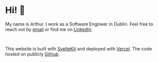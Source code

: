 # Hi! 👋

My name is Arthur. I work as a Software Engineer in Dublin. Feel free to reach out by [email](mailto:arthur.alglave@gmail.com) or find me on [LinkedIn](https://www.linkedin.com/in/arthur-alglave/).

<br/>

This website is built with [SvelteKit](https://kit.svelte.dev/) and deployed with [Vercel](https://vercel.com/). The code hosted on publicly [Github](https://github.com/Mytakeon/gh-pages).
